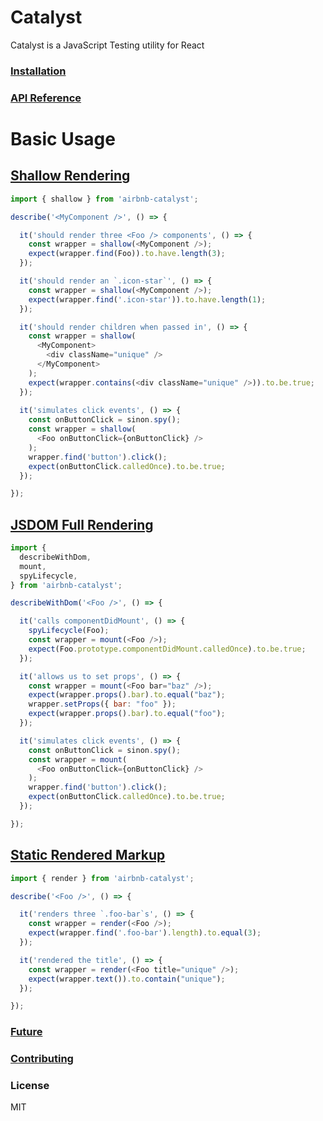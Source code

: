 Catalyst
======

Catalyst is a JavaScript Testing utility for React

### [Installation](/docs/installation/README.md)

### [API Reference](/docs/api/README.md)

Basic Usage
===========

## [Shallow Rendering](/docs/api/shallow.md)

```javascript
import { shallow } from 'airbnb-catalyst';

describe('<MyComponent />', () => {

  it('should render three <Foo /> components', () => {
    const wrapper = shallow(<MyComponent />);
    expect(wrapper.find(Foo)).to.have.length(3);
  });

  it('should render an `.icon-star`', () => {
    const wrapper = shallow(<MyComponent />);
    expect(wrapper.find('.icon-star')).to.have.length(1);
  });

  it('should render children when passed in', () => {
    const wrapper = shallow(
      <MyComponent>
        <div className="unique" />
      </MyComponent>
    );
    expect(wrapper.contains(<div className="unique" />)).to.be.true;
  });
  
  it('simulates click events', () => {
    const onButtonClick = sinon.spy();
    const wrapper = shallow(
      <Foo onButtonClick={onButtonClick} />
    );
    wrapper.find('button').click();
    expect(onButtonClick.calledOnce).to.be.true;
  });

});
```

## [JSDOM Full Rendering](/docs/api/mount.md)

```javascript
import {
  describeWithDom,
  mount,
  spyLifecycle,
} from 'airbnb-catalyst';

describeWithDom('<Foo />', () => {

  it('calls componentDidMount', () => {
    spyLifecycle(Foo);
    const wrapper = mount(<Foo />);
    expect(Foo.prototype.componentDidMount.calledOnce).to.be.true;
  });

  it('allows us to set props', () => {
    const wrapper = mount(<Foo bar="baz" />);
    expect(wrapper.props().bar).to.equal("baz");
    wrapper.setProps({ bar: "foo" });
    expect(wrapper.props().bar).to.equal("foo");
  });

  it('simulates click events', () => {
    const onButtonClick = sinon.spy();
    const wrapper = mount(
      <Foo onButtonClick={onButtonClick} />
    );
    wrapper.find('button').click();
    expect(onButtonClick.calledOnce).to.be.true;
  });

});
```


## [Static Rendered Markup](/docs/api/render.md)

```javascript
import { render } from 'airbnb-catalyst';

describe('<Foo />', () => {

  it('renders three `.foo-bar`s', () => {
    const wrapper = render(<Foo />);
    expect(wrapper.find('.foo-bar').length).to.equal(3);
  });

  it('rendered the title', () => {
    const wrapper = render(<Foo title="unique" />);
    expect(wrapper.text()).to.contain("unique");
  });

});
```

### [Future](/docs/future.md)

### [Contributing](/CONTRIBUTING.md)

### License

MIT

